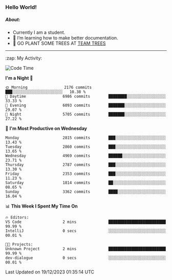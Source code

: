 ### Hello World!

##### About:
- Currently I am a student.
- 🌱 I’m learning how to make better documentation.
- 🌱 GO PLANT SOME TREES AT [TEAM TREES](https://teamtrees.org/)

---
  <summary>:zap: My Activity:</summary>
  
<!--START_SECTION:waka-->
![Code Time](http://img.shields.io/badge/Code%20Time-1%2C267%20hrs%2050%20mins-blue)

**I'm a Night 🦉** 

```text
🌞 Morning                2176 commits        ███░░░░░░░░░░░░░░░░░░░░░░   10.38 % 
🌆 Daytime                6986 commits        ████████░░░░░░░░░░░░░░░░░   33.33 % 
🌃 Evening                6093 commits        ███████░░░░░░░░░░░░░░░░░░   29.07 % 
🌙 Night                  5705 commits        ███████░░░░░░░░░░░░░░░░░░   27.22 % 
```
📅 **I'm Most Productive on Wednesday** 

```text
Monday                   2815 commits        ███░░░░░░░░░░░░░░░░░░░░░░   13.43 % 
Tuesday                  2860 commits        ███░░░░░░░░░░░░░░░░░░░░░░   13.65 % 
Wednesday                4969 commits        ██████░░░░░░░░░░░░░░░░░░░   23.71 % 
Thursday                 2787 commits        ███░░░░░░░░░░░░░░░░░░░░░░   13.30 % 
Friday                   2353 commits        ███░░░░░░░░░░░░░░░░░░░░░░   11.23 % 
Saturday                 1814 commits        ██░░░░░░░░░░░░░░░░░░░░░░░   08.65 % 
Sunday                   3362 commits        ████░░░░░░░░░░░░░░░░░░░░░   16.04 % 
```


📊 **This Week I Spent My Time On** 

```text
🔥 Editors: 
VS Code                  2 mins              █████████████████████████   99.99 % 
IntelliJ                 0 secs              ░░░░░░░░░░░░░░░░░░░░░░░░░   00.01 % 

🐱‍💻 Projects: 
Unknown Project          2 mins              █████████████████████████   99.99 % 
dev-dialogue             0 secs              ░░░░░░░░░░░░░░░░░░░░░░░░░   00.01 % 
```


 Last Updated on 19/12/2023 01:35:14 UTC
<!--END_SECTION:waka-->
